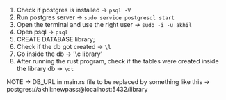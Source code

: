 1. Check if postgres is installed -> `psql -V`
2. Run postgres server -> `sudo service postgresql start`
3. Open the terminal and use the right user -> `sudo -i -u akhil`
4. Open psql -> `psql`
5. CREATE DATABASE library;
6. Check if the db got created -> `\l`
7. Go inside the db -> '\c library'
8. After running the rust program, check if the tables were created inside the library db -> `\dt`

NOTE -> DB_URL in main.rs file to be replaced by something like this -> postgres://akhil:newpass@localhost:5432/library
